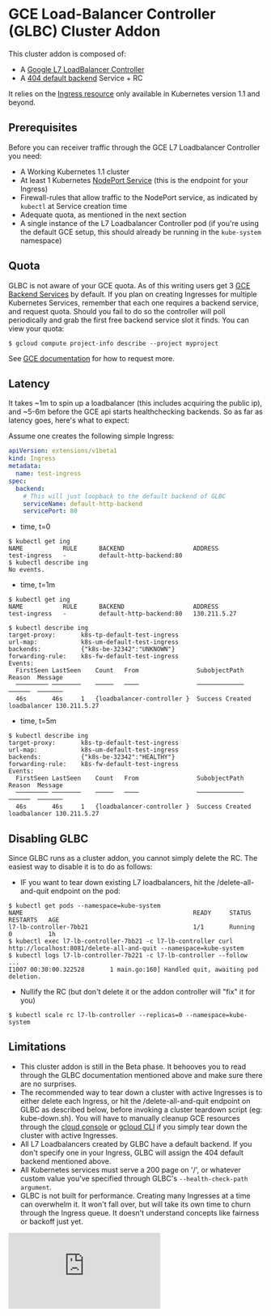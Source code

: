 # GCE Load-Balancer Controller (GLBC) Cluster Addon

This cluster addon is composed of:
* A [Google L7 LoadBalancer Controller](https://github.com/kubernetes/contrib/tree/master/ingress/controllers/gce)
* A [404 default backend](https://github.com/kubernetes/contrib/tree/master/404-server) Service + RC

It relies on the [Ingress resource](../../../../docs/user-guide/ingress.md) only available in Kubernetes version 1.1 and beyond.

## Prerequisites

Before you can receiver traffic through the GCE L7 Loadbalancer Controller you need:
* A Working Kubernetes 1.1 cluster
* At least 1 Kubernetes [NodePort Service](../../../../docs/user-guide/services.md#type-nodeport) (this is the endpoint for your Ingress)
* Firewall-rules that allow traffic to the NodePort service, as indicated by `kubectl` at Service creation time
* Adequate quota, as mentioned in the next section
* A single instance of the L7 Loadbalancer Controller pod (if you're using the default GCE setup, this should already be running in the `kube-system` namespace)

## Quota

GLBC is not aware of your GCE quota. As of this writing users get 3 [GCE Backend Services](https://cloud.google.com/compute/docs/load-balancing/http/backend-service) by default. If you plan on creating Ingresses for multiple Kubernetes Services, remember that each one requires a backend service, and request quota. Should you fail to do so the controller will poll periodically and grab the first free backend service slot it finds. You can view your quota:

```console
$ gcloud compute project-info describe --project myproject
```
See [GCE documentation](https://cloud.google.com/compute/docs/resource-quotas#checking_your_quota) for how to request more.

## Latency

It takes ~1m to spin up a loadbalancer (this includes acquiring the public ip), and ~5-6m before the GCE api starts healthchecking backends. So as far as latency goes, here's what to expect:

Assume one creates the following simple Ingress:
```yaml
apiVersion: extensions/v1beta1
kind: Ingress
metadata:
  name: test-ingress
spec:
  backend:
    # This will just loopback to the default backend of GLBC
    serviceName: default-http-backend
    servicePort: 80
```

* time, t=0
```console
$ kubectl get ing
NAME           RULE      BACKEND                   ADDRESS
test-ingress   -         default-http-backend:80
$ kubectl describe ing
No events.
```

* time, t=1m
```console
$ kubectl get ing
NAME           RULE      BACKEND                   ADDRESS
test-ingress   -         default-http-backend:80   130.211.5.27

$ kubectl describe ing
target-proxy:		k8s-tp-default-test-ingress
url-map:		    k8s-um-default-test-ingress
backends:		    {"k8s-be-32342":"UNKNOWN"}
forwarding-rule:	k8s-fw-default-test-ingress
Events:
  FirstSeen	LastSeen	Count	From				SubobjectPath	Reason	Message
  ─────────	────────	─────	────				─────────────	──────	───────
  46s		46s		1	{loadbalancer-controller }	Success	Created loadbalancer 130.211.5.27
```

* time, t=5m
```console
$ kubectl describe ing
target-proxy:		k8s-tp-default-test-ingress
url-map:		    k8s-um-default-test-ingress
backends:		    {"k8s-be-32342":"HEALTHY"}
forwarding-rule:	k8s-fw-default-test-ingress
Events:
  FirstSeen	LastSeen	Count	From				SubobjectPath	Reason	Message
  ─────────	────────	─────	────				─────────────	──────	───────
  46s		46s		1	{loadbalancer-controller }	Success	Created loadbalancer 130.211.5.27

```

## Disabling GLBC

Since GLBC runs as a cluster addon, you cannot simply delete the RC. The easiest way to disable it is to do as follows:

* IF you want to tear down existing L7 loadbalancers, hit the /delete-all-and-quit endpoint on the pod:

```console
$ kubectl get pods --namespace=kube-system
NAME                                               READY     STATUS    RESTARTS   AGE
l7-lb-controller-7bb21                             1/1       Running   0          1h
$ kubectl exec l7-lb-controller-7bb21 -c l7-lb-controller curl http://localhost:8081/delete-all-and-quit --namespace=kube-system
$ kubectl logs l7-lb-controller-7b221 -c l7-lb-controller --follow
...
I1007 00:30:00.322528       1 main.go:160] Handled quit, awaiting pod deletion.
```

* Nullify the RC (but don't delete it or the addon controller will "fix" it for you)
```console
$ kubectl scale rc l7-lb-controller --replicas=0 --namespace=kube-system
```

## Limitations

* This cluster addon is still in the Beta phase. It behooves you to read through the GLBC documentation mentioned above and make sure there are no surprises.
* The recommended way to tear down a cluster with active Ingresses is to either delete each Ingress, or hit the /delete-all-and-quit endpoint on GLBC as described below, before invoking a cluster teardown script (eg: kube-down.sh). You will have to manually cleanup GCE resources through the [cloud console](https://cloud.google.com/compute/docs/console#access) or [gcloud CLI](https://cloud.google.com/compute/docs/gcloud-compute/) if you simply tear down the cluster with active Ingresses.
* All L7 Loadbalancers created by GLBC have a default backend. If you don't specify one in your Ingress, GLBC will assign the 404 default backend mentioned above.
* All Kubernetes services must serve a 200 page on '/', or whatever custom value you've specified through GLBC's `--health-check-path argument`.
* GLBC is not built for performance. Creating many Ingresses at a time can overwhelm it. It won't fall over, but will take its own time to churn through the Ingress queue. It doesn't understand concepts like fairness or backoff just yet.

[![Analytics](https://kubernetes-site.appspot.com/UA-36037335-10/GitHub/cluster/addons/cluster-loadbalancing/glbc/README.md?pixel)]()
